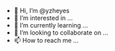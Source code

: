 - 👋 Hi, I’m @yzheyes
- 👀 I’m interested in ...
- 🌱 I’m currently learning ...
- 💞️ I’m looking to collaborate on ...
- 📫 How to reach me ...

<!---
yzheyes/yzheyes is a ✨ special ✨ repository because its `README.md` (this file) appears on your GitHub profile.
You can click the Preview link to take a look at your changes.
--->
